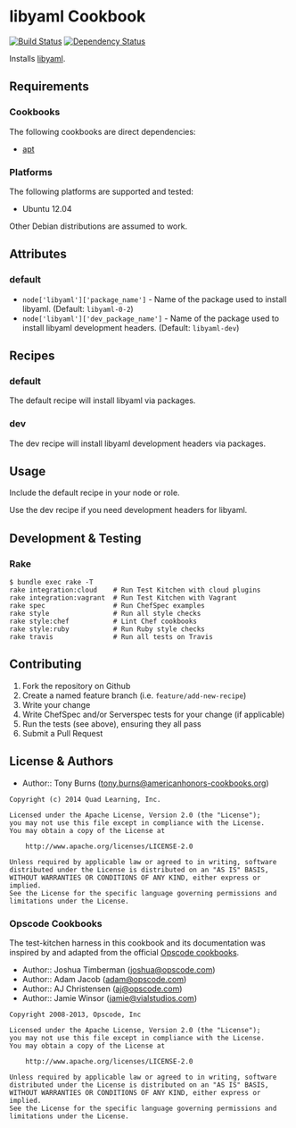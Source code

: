 # libyaml Cookbook

[![Build Status](https://travis-ci.org/americanhonors-cookbooks/libyaml.svg?branch=master)][build-status]
[![Dependency Status](https://gemnasium.com/americanhonors-cookbooks/libyaml.svg)][dependency-status]

Installs [libyaml][libyaml].

## Requirements

### Cookbooks

The following cookbooks are direct dependencies:

* [apt][apt-cookbook]

### Platforms

The following platforms are supported and tested:

* Ubuntu 12.04

Other Debian distributions are assumed to work.

## Attributes

### default

* `node['libyaml']['package_name']` - Name of the package used to install libyaml. (Default: `libyaml-0-2`)
* `node['libyaml']['dev_package_name']` - Name of the package used to install libyaml development headers. (Default: `libyaml-dev`)

## Recipes

### default

The default recipe will install libyaml via packages.

### dev

The dev recipe will install libyaml development headers via packages.

## Usage

Include the default recipe in your node or role.

Use the dev recipe if you need development headers for libyaml.

## Development & Testing

### Rake

    $ bundle exec rake -T
    rake integration:cloud    # Run Test Kitchen with cloud plugins
    rake integration:vagrant  # Run Test Kitchen with Vagrant
    rake spec                 # Run ChefSpec examples
    rake style                # Run all style checks
    rake style:chef           # Lint Chef cookbooks
    rake style:ruby           # Run Ruby style checks
    rake travis               # Run all tests on Travis

## Contributing

1. Fork the repository on Github
2. Create a named feature branch (i.e. `feature/add-new-recipe`)
3. Write your change
4. Write ChefSpec and/or Serverspec tests for your change (if applicable)
5. Run the tests (see above), ensuring they all pass
6. Submit a Pull Request

## License & Authors

* Author:: Tony Burns (<tony.burns@americanhonors-cookbooks.org>)

```text
Copyright (c) 2014 Quad Learning, Inc.

Licensed under the Apache License, Version 2.0 (the "License");
you may not use this file except in compliance with the License.
You may obtain a copy of the License at

    http://www.apache.org/licenses/LICENSE-2.0

Unless required by applicable law or agreed to in writing, software
distributed under the License is distributed on an "AS IS" BASIS,
WITHOUT WARRANTIES OR CONDITIONS OF ANY KIND, either express or implied.
See the License for the specific language governing permissions and
limitations under the License.
```

### Opscode Cookbooks

The test-kitchen harness in this cookbook and its documentation was inspired by
and adapted from the official [Opscode cookbooks][opscode-cookbooks].

* Author:: Joshua Timberman (<joshua@opscode.com>)
* Author:: Adam Jacob (<adam@opscode.com>)
* Author:: AJ Christensen (<aj@opscode.com>)
* Author:: Jamie Winsor (<jamie@vialstudios.com>)

```text
Copyright 2008-2013, Opscode, Inc

Licensed under the Apache License, Version 2.0 (the "License");
you may not use this file except in compliance with the License.
You may obtain a copy of the License at

    http://www.apache.org/licenses/LICENSE-2.0

Unless required by applicable law or agreed to in writing, software
distributed under the License is distributed on an "AS IS" BASIS,
WITHOUT WARRANTIES OR CONDITIONS OF ANY KIND, either express or implied.
See the License for the specific language governing permissions and
limitations under the License.
```

[build-status]: https://travis-ci.org/americanhonors-cookbooks/libyaml
[dependency-status]: https://gemnasium.com/americanhonors-cookbooks/libyaml
[libyaml]: http://pyyaml.org/wiki/LibYAML
[apt-cookbook]: https://github.com/opscode-cookbooks/apt
[opscode-cookbooks]: https://github.com/opscode-cookbooks
